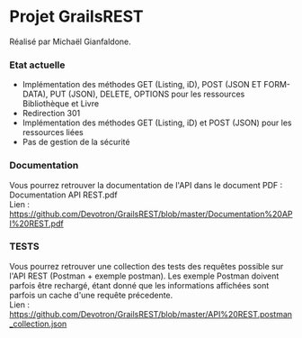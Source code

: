 # Projet GrailsREST

Réalisé par Michaël Gianfaldone.

### Etat actuelle

- Implémentation des méthodes GET (Listing, iD), POST (JSON ET FORM-DATA), PUT (JSON), DELETE, OPTIONS pour les ressources Bibliothèque et Livre
- Redirection 301
- Implémentation des méthodes GET (Listing, iD) et POST (JSON) pour les ressources liées
- Pas de gestion de la sécurité


### Documentation

Vous pourrez retrouver la documentation de l'API dans le document PDF : Documentation API REST.pdf
</br>
Lien : https://github.com/Devotron/GrailsREST/blob/master/Documentation%20API%20REST.pdf

### TESTS

Vous pourrez retrouver une collection des tests des requêtes possible sur l'API REST (Postman + exemple postman).
Les exemple Postman doivent parfois être rechargé, étant donné que les informations affichées sont parfois un cache d'une requête précedente. 
</br>
Lien : https://github.com/Devotron/GrailsREST/blob/master/API%20REST.postman_collection.json

